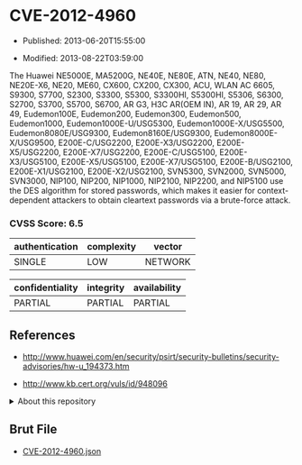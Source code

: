 # CVE-2012-4960

- Published: 2013-06-20T15:55:00

- Modified: 2013-08-22T03:59:00

The Huawei NE5000E, MA5200G, NE40E, NE80E, ATN, NE40, NE80, NE20E-X6, NE20, ME60, CX600, CX200, CX300, ACU, WLAN AC 6605, S9300, S7700, S2300, S3300, S5300, S3300HI, S5300HI, S5306, S6300, S2700, S3700, S5700, S6700, AR G3, H3C AR(OEM IN), AR 19, AR 29, AR 49, Eudemon100E, Eudemon200, Eudemon300, Eudemon500, Eudemon1000, Eudemon1000E-U/USG5300, Eudemon1000E-X/USG5500, Eudemon8080E/USG9300, Eudemon8160E/USG9300, Eudemon8000E-X/USG9500, E200E-C/USG2200, E200E-X3/USG2200, E200E-X5/USG2200, E200E-X7/USG2200, E200E-C/USG5100, E200E-X3/USG5100, E200E-X5/USG5100, E200E-X7/USG5100, E200E-B/USG2100, E200E-X1/USG2100, E200E-X2/USG2100, SVN5300, SVN2000, SVN5000, SVN3000, NIP100, NIP200, NIP1000, NIP2100, NIP2200, and NIP5100 use the DES algorithm for stored passwords, which makes it easier for context-dependent attackers to obtain cleartext passwords via a brute-force attack.

### CVSS Score: **6.5**

| authentication | complexity | vector |
| --- | --- | --- |
| SINGLE | LOW | NETWORK |

| confidentiality | integrity | availability |
| --- | --- | --- |
| PARTIAL | PARTIAL | PARTIAL |

## References

* http://www.huawei.com/en/security/psirt/security-bulletins/security-advisories/hw-u_194373.htm

* http://www.kb.cert.org/vuls/id/948096

<details>
<summary>About this repository</summary> 

  This repository is part of the project [Live Hack CVE](https://github.com/Live-Hack-CVE). Main website can be found [www.live-hack.org](https://www.live-hack.org) 
  
  Made by [Sn0wAlice](https://github.com/Sn0wAlice) for the people that care about security and need to have a feed of the latest CVEs. Hope you enjoy it, don't forget to star the repo and follow me on [Twitter](https://twitter.com/Sn0wAlice) and [Github](https://github.com/Sn0wAlice). And that is my [personnal website](https://www.alice-snow.me/)

  - [Home Page](https://github.com/Live-Hack-CVE)
  - [Framework](https://github.com/Live-Hack-CVE/cve-framework)
  - [CVE database](https://github.com/Live-Hack-CVE/full_database)
  - [Changelog](https://github.com/Live-Hack-CVE/Changelog)
</details>

## Brut File

* [CVE-2012-4960.json](https://raw.githubusercontent.com/Live-Hack-CVE/full_database/main/cves/2012/CVE-2012-4960.json)

